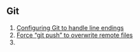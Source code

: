 ## Git

1.  [Configuring Git to handle line endings](https://help.github.com/en/github/using-git/configuring-git-to-handle-line-endings)
2.  [Force “git push” to overwrite remote files](https://stackoverflow.com/questions/10510462/force-git-push-to-overwrite-remote-files)
3.  